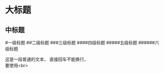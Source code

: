 大标题
===
中标题
------
#一级标题
##二级标题
###三级标题
####四级标题
#####五级标题
######六级标题

这是一段普通的文本，
直接回车不能换行，<br>
要使用\<br>
